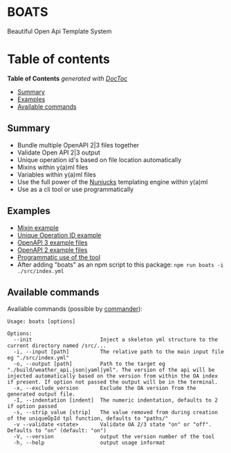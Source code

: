 # BOATS

Beautiful Open Api Template System

# Table of contents
<!-- START doctoc generated TOC please keep comment here to allow auto update -->
<!-- DON'T EDIT THIS SECTION, INSTEAD RE-RUN doctoc TO UPDATE -->
**Table of Contents**  *generated with [DocToc](https://github.com/thlorenz/doctoc)*

- [Summary](#summary)
- [Examples](#examples)
- [Available commands](#available-commands)

<!-- END doctoc generated TOC please keep comment here to allow auto update -->

## Summary
 - Bundle multiple OpenAPI 2|3 files together
 - Validate Open API 2|3 output
 - Unique operation id's based on file location automatically
 - Mixins within y(a)ml files
 - Variables within y(a)ml files
 - Use the full power of the [Nunjucks](https://mozilla.github.io/nunjucks/) templating engine within y(a)ml
 - Use as a cli tool or use programmatically

## Examples
 - [Mixin example](https://github.com/johndcarmichael/boats/blob/master/srcOA3/paths/v1/weather/get.yml#L11)
 - [Unique Operation ID example](https://github.com/johndcarmichael/boats/blob/master/srcOA3/paths/v1/weather/get.yml#L5)
 - [OpenAPI 3 example files](https://github.com/johndcarmichael/boats/tree/master/srcOA3) 
 - [OpenAPI 2 example files](https://github.com/johndcarmichael/boats/tree/master/srcOA2) 
 - [Programmatic use of the tool](https://github.com/johndcarmichael/boats/blob/master/clean-programmatic-example.js)  
 - After adding "boats" as an npm script to this package: `npm run boats -i ./src/index.yml`

## Available commands
Available commands (possible by [commander](https://www.npmjs.com/package/commander)):
```
Usage: boats [options]

Options:
  --init                      Inject a skeleton yml structure to the current directory named /src/...
  -i, --input [path]          The relative path to the main input file eg "./src/index.yml"
  -o, --output [path]         Path to the target eg "./build/weather_api.json|yaml|yml". The version of the api will be injected automatically based on the version from within the OA index if present. If option not passed the output will be in the terminal.
  -x, --exclude_version       Exclude the OA version from the generated output file.
  -I, --indentation [indent]  The numeric indentation, defaults to 2 if option passed
  -s, --strip_value [strip]   The value removed from during creation of the uniqueOpId tpl function, defaults to "paths/"
  -v --validate <state>       Validate OA 2/3 state "on" or "off". Defaults to "on" (default: "on")
  -V, --version               output the version number of the tool  
  -h, --help                  output usage informat
```
